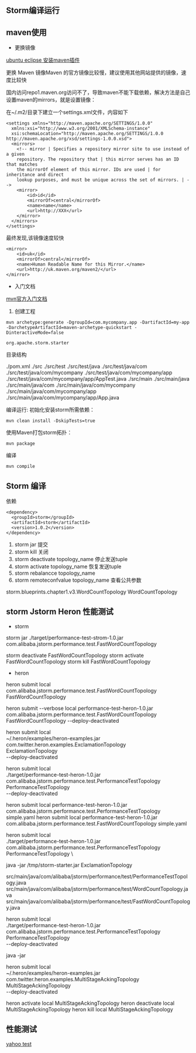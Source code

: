## Storm编译运行

## maven使用

- 更换镜像

[ubuntu eclipse 安装maven插件](http://askubuntu.com/questions/141204/what-is-the-correct-way-to-install-maven-and-eclipse)


更换 Maven 镜像Maven 的官方镜像比较慢，建议使用其他网站提供的镜像，速度比较快

国内访问repo1.maven.org访问不了，导致maven不能下载依赖，解决方法是自己设置maven的mirrors，就是设置镜像：

在~/.m2/目录下建立一个settings.xml文件，内容如下

```
<settings xmlns="http://maven.apache.org/SETTINGS/1.0.0"  
  xmlns:xsi="http://www.w3.org/2001/XMLSchema-instance"  
  xsi:schemaLocation="http://maven.apache.org/SETTINGS/1.0.0 http://maven.apache.org/xsd/settings-1.0.0.xsd">  
  <mirrors>
  	<!-- mirror | Specifies a repository mirror site to use instead of a given 
  	repository. The repository that | this mirror serves has an ID that matches 
  	the mirrorOf element of this mirror. IDs are used | for inheritance and direct 
  	lookup purposes, and must be unique across the set of mirrors. | -->
  	<mirror>
	  	<id>id</id>
	  	<mirrorOf>central</mirrorOf>
	  	<name>name</name>
	  	<url>http://XXX</url>
  	</mirror>
  </mirrors>
</settings>
```

最终发现,该镜像速度较快
```
<mirror>  
    <id>uk</id>  
    <mirrorOf>central</mirrorOf>  
    <name>Human Readable Name for this Mirror.</name>  
    <url>http://uk.maven.org/maven2/</url>  
</mirror>
```

- 入门文档

[mvn官方入门文档](http://maven.apache.org/guides/getting-started/maven-in-five-minutes.html)

1. 创建工程

```
mvn archetype:generate -DgroupId=com.mycompany.app -DartifactId=my-app -DarchetypeArtifactId=maven-archetype-quickstart -DinteractiveMode=false

org.apache.storm.starter

```

目录结构

  ./pom.xml
  ./src
  ./src/test
  ./src/test/java
  ./src/test/java/com
  ./src/test/java/com/mycompany
  ./src/test/java/com/mycompany/app
  ./src/test/java/com/mycompany/app/AppTest.java
  ./src/main
  ./src/main/java
  ./src/main/java/com
  ./src/main/java/com/mycompany
  ./src/main/java/com/mycompany/app
  ./src/main/java/com/mycompany/app/App.java


编译运行:
初始化安装storm所需依赖：
``` 
mvn clean install -DskipTests=true
```

使用Maven打包storm拓扑：
```
mvn package
```
编译
```
mvn compile
```

## Storm 编译

依赖
```
<dependency>
  <groupId>storm</groupId>
  <artifactId>storm</artifactId>
  <version>1.0.2</version>
</dependency>
```

1. storm jar 提交
1. storm kill 关闭
1. storm deactivate topology_name  停止发送tuple
1. storm activate topology_name    恢复发送tuple
1. storm rebalancce topology_name  
1. storm remoteconfvalue topology_name  查看公共参数




storm.blueprints.chapter1.v3.WordCountTopology  WordCountTopology


## storm Jstorm  Heron 性能测试

- storm

storm jar  ./target/performance-test-strom-1.0.jar   com.alibaba.jstorm.performance.test.FastWordCountTopology


storm deactivate  FastWordCountTopology
storm activate FastWordCountTopology
storm kill FastWordCountTopology

- heron

heron submit local com.alibaba.jstorm.performance.test.FastWordCountTopology FastWordCountTopology

heron submit --verbose local performance-test-heron-1.0.jar com.alibaba.jstorm.performance.test.FastWordCountTopology  FastWordCountTopology  --deploy-deactivated

heron submit local \
~/.heron/examples/heron-examples.jar \
com.twitter.heron.examples.ExclamationTopology \
ExclamationTopology \
--deploy-deactivated



heron submit local  \
./target/performance-test-heron-1.0.jar  \
com.alibaba.jstorm.performance.test.PerformanceTestTopology  \
PerformanceTestTopology  \
--deploy-deactivated


heron submit local performance-test-heron-1.0.jar com.alibaba.jstorm.performance.test.PerformanceTestTopology simple.yaml
heron submit local performance-test-heron-1.0.jar com.alibaba.jstorm.performance.test.FastWordCountTopology simple.yaml 


heron submit local  \
./target/performance-test-heron-1.0.jar  \
com.alibaba.jstorm.performance.test.PerformanceTestTopology  \
PerformanceTestTopology  \


java -jar /tmp/storm-starter.jar ExclamationTopology


src/main/java/com/alibaba/jstorm/performance/test/PerformanceTestTopology.java
src/main/java/com/alibaba/jstorm/performance/test/WordCountTopology.java
src/main/java/com/alibaba/jstorm/performance/test/FastWordCountTopology.java


heron submit local  \
./target/performance-test-heron-1.0.jar  \
com.alibaba.jstorm.performance.test.PerformanceTestTopology  \
PerformanceTestTopology  \
--deploy-deactivated

java -jar 


 heron submit local \
~/.heron/examples/heron-examples.jar \
com.twitter.heron.examples.MultiStageAckingTopology \
MultiStageAckingTopology \
--deploy-deactivated


heron activate local MultiStageAckingTopology
heron deactivate local MultiStageAckingTopology
heron kill local MultiStageAckingTopology

## 性能测试

[yahoo test](https://github.com/yahoo/storm-perf-test/)


